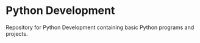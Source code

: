 # Python Development

Repository for Python Development containing basic Python programs and projects.
